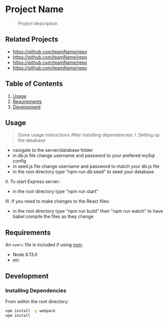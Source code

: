 # Project Name

> Project description

## Related Projects

  - https://github.com/teamName/repo
  - https://github.com/teamName/repo
  - https://github.com/teamName/repo
  - https://github.com/teamName/repo

## Table of Contents

1. [Usage](#Usage)
1. [Requirements](#requirements)
1. [Development](#development)

## Usage

> Some usage instructions
After installing dependencies:
I. Setting up the database
- navigate to the server/database folder
- in db.js file change username and password to your prefered mySql config
- in seed.js file change username and password to match your db.js file
- in the root directory type "npm run db:seed" to seed your database

II. To start Express server:
- in the root directory type "npm run start"

III. If you need to make changes to the React files:
- in the root directory type "npm run build" then "npm run watch" to have babel compile the files as they change



## Requirements

An `nvmrc` file is included if using [nvm](https://github.com/creationix/nvm).

- Node 6.13.0
- etc

## Development

### Installing Dependencies

From within the root directory:

```sh
npm install -g webpack
npm install
```

